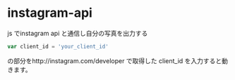 instagram-api
=============

js でinstagram api と通信し自分の写真を出力する

```javascript
var client_id = 'your_client_id'
```

の部分をhttp://instagram.com/developer で取得した client_id を入力すると動きます。
